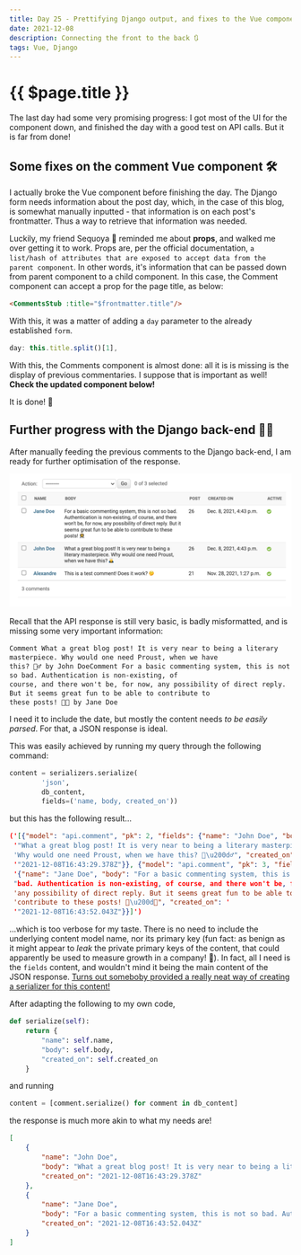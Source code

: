 ```yaml
---
title: Day 25 - Prettifying Django output, and fixes to the Vue component 💅
date: 2021-12-08
description: Connecting the front to the back 🔃
tags: Vue, Django
---
```


# {{ $page.title }}

The last day had some very promising progress: I got most of the UI for the component down, and finished the day with a good test on API calls. But it is far from done!

## Some fixes on the comment Vue component 🛠

I actually broke the Vue component before finishing the day. The Django form needs information about the post day, which, in the case of this blog, is somewhat manually inputted - that information is on each post's frontmatter. Thus a way to retrieve that information was needed.

Luckily, my friend Sequoya 🌳 reminded me about **props**, and walked me over getting it to work. Props are, per the official documentation, `a list/hash of attributes that are exposed to accept data from the parent component`. In other words, it's information that can be passed down from parent component to a child component. In this case, the Comment component can accept a prop for the page title, as below:

```html
<CommentsStub :title="$frontmatter.title"/>
```

With this, it was a matter of adding a `day` parameter to the already established `form`. 

``` js
day: this.title.split()[1],
```

With this, the Comments component is almost done: all it is is missing is the display of previous commentaries. I suppose that is important as well! **Check the updated component below!**

<CommentsStub4 :title="$frontmatter.title"/>

It is done! 🎉

## Further progress with the Django back-end 🏃‍♂️

After manually feeding the previous comments to the Django back-end, I am ready for further optimisation of the response.

![hard-coded comments on Django back-end](./120821_comments.png)

Recall that the API response is still very basic, is badly misformatted, and is missing some very important information:

```
Comment What a great blog post! It is very near to being a literary masterpiece. Why would one need Proust, when we have
this? 🙇‍♂️ by John DoeComment For a basic commenting system, this is not so bad. Authentication is non-existing, of
course, and there won't be, for now, any possibility of direct reply. But it seems great fun to be able to contribute to
these posts! 👩‍🚀 by Jane Doe
```

I need it to include the date, but mostly the content needs *to be easily parsed*. For that, a JSON response is ideal.

This was easily achieved by running my query through the following command:

```python
content = serializers.serialize(
		'json',
		db_content,
		fields=('name, body, created_on'))
```

but this has the following result...

```json
('[{"model": "api.comment", "pk": 2, "fields": {"name": "John Doe", "body": '
 '"What a great blog post! It is very near to being a literary masterpiece. '
 'Why would one need Proust, when we have this? 🙇\u200d♂️", "created_on": '
 '"2021-12-08T16:43:29.378Z"}}, {"model": "api.comment", "pk": 3, "fields": '
 '{"name": "Jane Doe", "body": "For a basic commenting system, this is not so '
 "bad. Authentication is non-existing, of course, and there won't be, for now, "
 'any possibility of direct reply. But it seems great fun to be able to '
 'contribute to these posts! 👩\u200d🚀", "created_on": '
 '"2021-12-08T16:43:52.043Z"}}]')
 ```
 ...which is too verbose for my taste. There is no need to include the underlying content model name, nor its primary key (fun fact: as benign as it might appear to *leak* the private primary keys of the content, that could apparently be used to measure growth in a company! 🤯). In fact, all I need is the `fields` content, and wouldn't mind it being the main content of the JSON response. [Turns out someboby provided a really neat way of creating a serializer for this content!](https://stackoverflow.com/a/70221658)

After adapting the following to my own code, 

```python
def serialize(self):
	return {
		"name": self.name,
		"body": self.body,
		"created_on": self.created_on
	}
```

and running 

```python
content = [comment.serialize() for comment in db_content]
```

the response is much more akin to what my needs are!

```json
[
    {
        "name": "John Doe",
        "body": "What a great blog post! It is very near to being a literary masterpiece. Why would one need Proust, when we have this? 🙇‍♂️",
        "created_on": "2021-12-08T16:43:29.378Z"
    },
    {
        "name": "Jane Doe",
        "body": "For a basic commenting system, this is not so bad. Authentication is non-existing, of course, and there won't be, for now, any possibility of direct reply. But it seems great fun to be able to contribute to these posts! 👩‍🚀",
        "created_on": "2021-12-08T16:43:52.043Z"
    }
]
```
